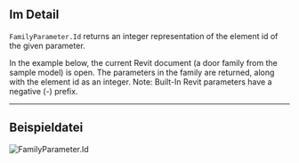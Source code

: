 ## Im Detail
`FamilyParameter.Id` returns an integer representation of the element id of the given parameter.

In the example below, the current Revit document (a door family from the sample model) is open. The parameters in the family are returned, along with the element id as an integer. Note: Built-In Revit parameters have a negative (-) prefix.
___
## Beispieldatei

![FamilyParameter.Id](./Revit.Elements.FamilyParameter.Id_img.jpg)
